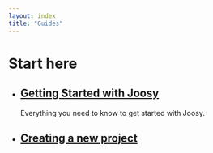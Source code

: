 ```yaml
---
layout: index
title: "Guides"
---
```


# Start here

*  ## [Getting Started with Joosy](guides/getting-started-with-joosy.html)

   Everything you need to know to get started with Joosy.

*  ## [Creating a new project](guides/creating-a-new-project.html)
